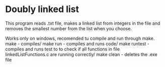 # Doubly linked list
 This program reads .txt file, makes a linked list from integers in the file and
 removes the smallest number from the list when you choose.
 
 Works only on windows, recomended tu compile and run through make.
 make - compiles/
 make run - compiles and runs code/
 make runtest - compiles and runs test to to check if all functions in file linkedListFunctions.c are running correctly/
 make clean - deletes the .exe file
